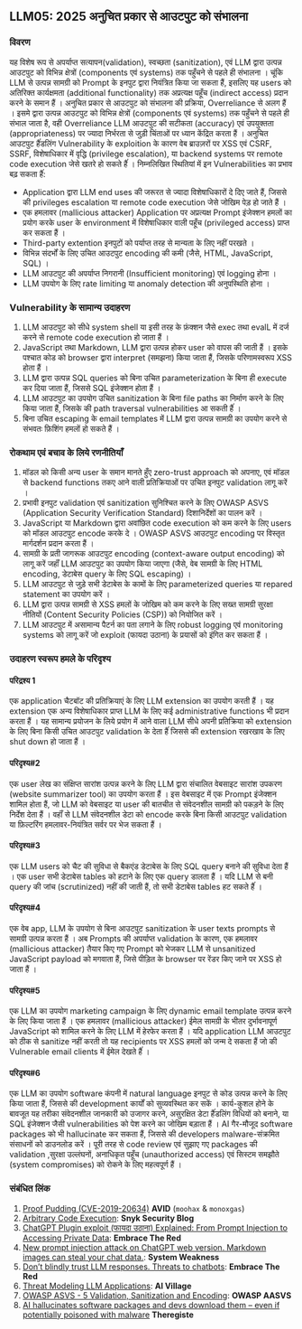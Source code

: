 ## LLM05: 2025 अनुचित प्रकार से आउटपुट को संभालना

### विवरण

यह विशेष रूप से अपर्याप्त सत्यापन(validation), स्वच्छता (sanitization), एवं LLM द्वारा उत्पन्न आउटपुट को विभिन्न क्षेत्रों (components एवं systems) तक पहुँचने से पहले ही संभालना । चूंकि LLM से उत्पन्न सामग्री को Prompt के इनपुट द्वारा नियंत्रित किया जा सकता हैं, इसलिए यह users को अतिरिक्त कार्यक्षमता (additional functionality) तक अप्रत्यक्ष पहूँच (indirect access) प्रदान करने के समान हैं ।
अनुचित प्रकार से आउटपुट को संभालना
की प्रक्रिया, Overreliance से अलग हैं । इसमे द्वारा उत्पन्न आउटपुट को विभिन्न क्षेत्रों (components एवं systems) तक पहुँचने से पहले ही संभाल जाता है, वही Overreliance LLM आउटपुट की सटीकता (accuracy) एवं उपयुक्तता (appropriateness) पर ज्यादा निर्भरता से जुड़ी चिंताओं पर ध्यान केंद्रित करता हैं ।
अनुचित आउटपुट हैंंडलिंग Vulnerability के exploition के कारण वेब ब्राउज़रों पर XSS एवं CSRF, SSRF, विशेषाधिकार में वृद्धि (privilege escalation), या backend systems पर remote code execution जेसे खतरे हो सकते हैंं ।
निम्नलिखित स्थितियां में इन Vulnerabilities का प्रभाव बढ़ सकता हैंं:
- Application द्वारा LLM end uses की जरूरत से ज्यादा विशेषाधिकारों दे दिए जाते हैं, जिससे की privileges escalation या remote code execution जेसे जोखिम पेड़ हो जाते हैं ।
- एक हमलावर (mallicious attacker) Application पर अप्रत्यक्ष Prompt इंजेक्शन हमलों का प्रयोग करके user के environment में विशेषाधिकार वाली पहूँच (privileged access) प्राप्त कर सकता हैं ।
- Third-party extention इनपुटों को पर्याप्त तरह से मान्यता के लिए नहीं परखते ।
- विभिन्न संदर्भों के लिए उचित आउटपुट encoding की कमी (जैसे, HTML, JavaScript, SQL) ।
- LLM आउटपुट की अपर्याप्त निगरानी (Insufficient monitoring) एवं logging होना ।
- LLM उपयोग के लिए rate limiting या anomaly detection की अनुपस्थिति होना ।

### Vulnerability के सामान्य उदाहरण

1. LLM आउटपुट को सीधे system shell या इसी तरह के फ़ंक्शन जैसे exec तथा evalL में दर्ज करने से remote code execution हो जाता हैं ।
2. JavaScript तथा Markdown, LLM द्वारा उत्पन्न होकर user को वापस की जाती हैं । इसके पश्चात कोड को browser द्वारा interpret (समझना) किया जाता हैं, जिसके परिणामस्वरूप XSS होता हैं ।
3. LLM द्वारा उत्पन्न SQL queries को बिना उचित parameterization के बिना ही execute कर दिया जाता हैं, जिससे SQL इंजेक्शन होता हैं ।
4. LLM आउटपुट का उपयोग उचित sanitization के बिना file paths का निर्माण करने के लिए किया जाता हैं, जिसके की path traversal vulnerabilities आ सकती हैंं ।
5. बिना उचित escaping के email templates में LLM द्वारा उत्पन्न सामग्री का उपयोग करने से संभवतः फ़िशिंग हमलों हो सकते हैं ।

### रोकथाम एवं बचाव के लिये रणनीतियाँ

1. मॉडल को किसी अन्य user के समान मानते हुँए zero-trust approach को अपनाए, एवं मॉडल से backend functions तकए आने वाली प्रतिक्रियाओं पर उचित इनपुट validation लागू करें ।
2. प्रभावी इनपुट validation एवं sanitization सुनिश्चित करने के लिए OWASP ASVS (Application Security Verification Standard) दिशानिर्देशों का पालन करें ।
3. JavaScript या Markdown द्वारा अवांछित code execution को कम करने के लिए users को मॉडल आउटपुट encode करके दे । OWASP ASVS आउटपुट encoding पर विस्तृत मार्गदर्शन प्रदान करता हैं ।
4. सामग्री के प्रती जागरूक आउटपुट encoding (context-aware output encoding) को लागू करें जहाँं LLM आउटपुट का उपयोग किया जाएगा (जैसे, वेब सामग्री के लिए HTML encoding, डेटाबेस query के लिए SQL escaping) ।
5. LLM आउटपुट से जुड़े सभी डेटाबेस के कामों के लिए parameterized queries या repared statement का उपयोग करें ।
6. LLM द्वारा उत्पन्न सामग्री से XSS हमलों के जोखिम को कम करने के लिए सख्त सामग्री सुरक्षा नीतियों (Content Security Policies (CSP)) को नियोजित करें ।
7. LLM आउटपुट में असामान्य पैटर्न का पता लगाने के लिए robust logging एवं monitoring systems को लागू करें जो exploit (फायदा उठाना) के प्रयासों को इंगित कर सकता हैं ।

### उदाहरण स्वरूप हमले के परिदृश्य

#### परिद्रश्य 1
  एक application चैटबॉट की प्रतिक्रियाएं के लिए LLM extension का उपयोग करती हैं । यह extension एक अन्य विशेषाधिकार प्राप्त LLM के लिए कई administrative functions भी प्रदान करता हैं । यह सामान्य प्रयोजन के लिये प्रयोग में आने वाला LLM सीधे अपनी प्रतिक्रिया को extension के लिए बिना किसी उचित आउटपुट validation के देता हैंं जिससे की extension रखरखाव के लिए shut down हो जाता हैं ।
#### परिदृश्य#2
  एक user लेख का संक्षिप्त सारांश उत्पन्न करने के लिए LLM द्वारा संचालित वेबसाइट सारांश उपकरण (website summarizer tool) का उपयोग करता हैं । इस वेबसाइट में एक Prompt इंजेक्शन शामिल होता हैं, जो LLM को वेबसाइट या user की बातचीत से संवेदनशील सामग्री को पकड़ने के लिए निर्देश देता हैं । वहाँं से LLM संवेदनशील डेटा को encode करके बिना किसी आउटपुट validation या फ़िल्टरिंग हमलावर-नियंत्रित सर्वर पर भेज सकता हैं ।
#### परिदृश्य#3
  एक LLM users को चैट की सुविधा से बैकएंड डेटाबेस के लिए SQL query बनाने की सुविधा देता हैं । एक user सभी डेटाबेस tables को हटाने के लिए एक query डालता हैं । यदि LLM से बनी query की जांच (scrutinized) नहीं की जाती हैं, तो सभी डेटाबेस tables हट सकते हैंं ।
#### परिदृश्य#4
  एक वेब app, LLM के उपयोग से बिना आउटपुट sanitization के user texts prompts से सामग्री उत्पन्न करता हैं । अब Prompts की अपर्याप्त validation के कारण, एक हमलावर (mallicious attacker) तैयार किए गए Prompt को भेजकर LLM से unsanitized JavaScript payload को मगवाता हैं, जिसे पीड़ित के browser पर रेंडर किए जाने पर XSS हो जाता हैं ।
#### परिदृश्य#5
  एक LLM का उपयोग marketing campaign के लिए dynamic email template उत्पन्न करने के लिए किया जाता हैं । एक हमलावर (mallicious attacker) ईमेल सामग्री के भीतर दुर्भावनापूर्ण JavaScript को शामिल करने के लिए LLM में हेरफेर करता हैं । यदि application LLM आउटपुट को ठीक से sanitize नहीं करती तो यह recipients पर XSS हमलों को जन्म दे सकता हैं जो की Vulnerable email clients में ईमेल देखते हैंं ।
#### परिदृश्य#6
  एक LLM का उपयोग software कंपनी में natural language इनपुट से कोड उत्पन्न करने के लिए किया जाता हैं, जिससे की development कार्यों को सुव्यवस्थित कर सकें । कार्य-कुशल होने के बावजूत यह तरीका संवेदनशील जानकारी को उजागर करने, असुरक्षित डेटा हैंंडलिंग विधियों को बनाने, या SQL इंजेक्शन जैसी vulnerabilities को पेश करने का जोखिम बड़ाता हैं । AI गैर-मौजूद software packages को भी hallucinate कर सकता हैं, जिससे की developers malware-संक्रमित संसाधनों को डाउनलोड करें । पूरी तरह से code review एवं सुझाए गए packages की validation ,सुरक्षा उल्लंघनों, अनाधिकृत पहूँच (unauthorized access) एवं सिस्टम समझौते (system compromises) को रोकने के लिए महत्वपूर्ण हैं ।

### संबंधित लिंक

1. [Proof Pudding (CVE-2019-20634)](https://avidml.org/database/avid-2023-v009/) **AVID** (`moohax` & `monoxgas`)
2. [Arbitrary Code Execution](https://security.snyk.io/vuln/SNYK-PYTHON-LANGCHAIN-5411357): **Snyk Security Blog**
3. [ChatGPT Plugin exploit (फायदा उठाना) Explained: From Prompt Injection to Accessing Private Data](https://embracethered.com/blog/posts/2023/chatgpt-cross-plugin-request-forgery-and-prompt-injection./): **Embrace The Red**
4. [New prompt injection attack on ChatGPT web version. Markdown images can steal your chat data.](https://systemweakness.com/new-prompt-injection-attack-on-chatgpt-web-version-ef717492c5c2?gi=8daec85e2116): **System Weakness**
5. [Don’t blindly trust LLM responses. Threats to chatbots](https://embracethered.com/blog/posts/2023/ai-injections-threats-context-matters/): **Embrace The Red**
6. [Threat Modeling LLM Applications](https://aivillage.org/large%20language%20models/threat-modeling-llm/): **AI Village**
7. [OWASP ASVS - 5 Validation, Sanitization and Encoding](https://owasp-aasvs4.readthedocs.io/en/latest/V5.html#validation-sanitization-and-encoding): **OWASP AASVS**
8. [AI hallucinates software packages and devs download them – even if potentially poisoned with malware](https://www.theregister.com/2024/03/28/ai_bots_hallucinate_software_packages/) **Theregiste**